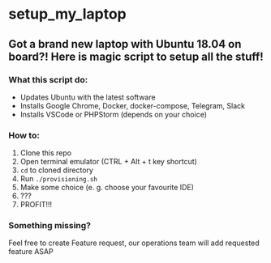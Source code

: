 # setup_my_laptop
## Got a brand new laptop with Ubuntu 18.04 on board?! Here is magic script to setup all the stuff!

### What this script do:

* Updates Ubuntu with the latest software
* Installs Google Chrome, Docker, docker-compose, Telegram, Slack
* Installs VSCode or PHPStorm (depends on your choice)

### How to:

1. Clone this repo
2. Open terminal emulator (CTRL + Alt + t key shortcut)
3. ```cd``` to cloned directory
4. Run ```./provisioning.sh```
5. Make some choice (e. g. choose your favourite IDE)
6. ???
7. PROFIT!!!

### Something missing?
Feel free to create Feature request, our operations team will add requested feature ASAP

